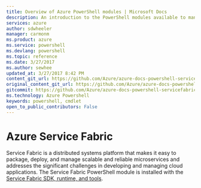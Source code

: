 ```yaml
---
title: Overview of Azure PowerShell modules | Microsoft Docs
description: An introduction to the PowerShell modules available to manage Azure resources.
services: azure
author: sdwheeler
manager: carmonm
ms.product: azure
ms.service: powershell
ms.devlang: powershell
ms.topic: reference
ms.date: 3/27/2017
ms.author: sewhee
updated_at: 3/27/2017 8:42 PM
content_git_url: https://github.com/Azure/azure-docs-powershell-servicefabric/blob/master/Service-Fabric-cmdlets/docs-conceptual/overview.md
original_content_git_url: https://github.com/Azure/azure-docs-powershell-servicefabric/blob/master/Service-Fabric-cmdlets/docs-conceptual/overview.md
gitcommit: https://github.com/Azure/azure-docs-powershell-servicefabric/blob/e63cf826edada2ef41fc5d5e04c7160a1c25c682/Service-Fabric-cmdlets/docs-conceptual/overview.md
ms.technology: Azure Powershell
keywords: powershell, cmdlet
open_to_public_contributors: False
---
```


# Azure Service Fabric

Service Fabric is a distributed systems platform that makes it easy to package, deploy, and manage
scalable and reliable microservices and addresses the significant challenges in developing and
managing cloud applications. The Service Fabric PowerShell module is installed with the
[Service Fabric SDK, runtime, and tools](/azure/service-fabric/service-fabric-get-started).
